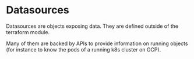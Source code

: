 # Datasources
Datasources are objects exposing data. They
are defined outside of the terraform module.

Many of them are backed by APIs to provide
information on running objects (for instance
to know the pods of a running k8s cluster on GCP).

